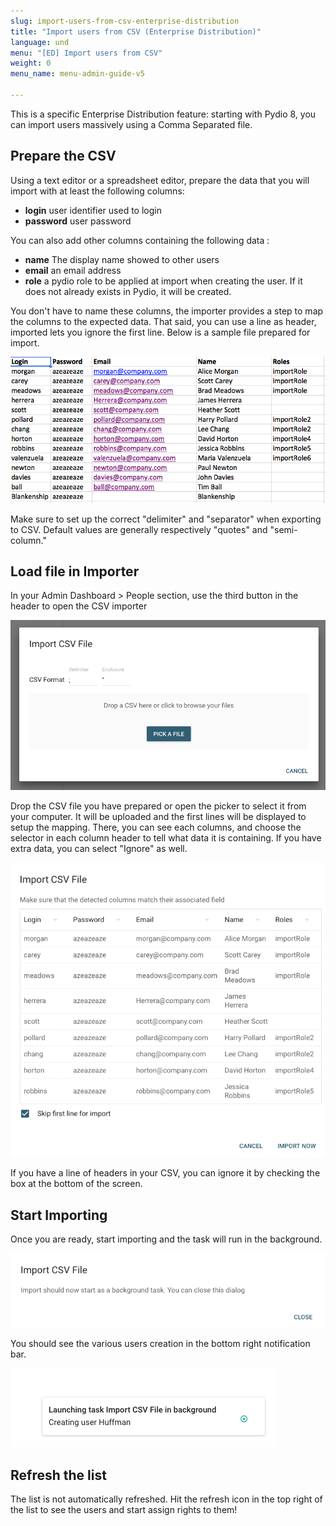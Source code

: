 ```yaml
---
slug: import-users-from-csv-enterprise-distribution
title: "Import users from CSV (Enterprise Distribution)"
language: und
menu: "[ED] Import users from CSV"
weight: 0
menu_name: menu-admin-guide-v5

---
```


This is a specific Enterprise Distribution feature: starting with Pydio 8, you can import users massively using a Comma Separated file.

## Prepare the CSV  

Using a text editor or a spreadsheet editor, prepare the data that you will import with at least the following columns: 

 - **login** user identifier used to login
 - **password** user password

You can also add other columns containing the following data : 

 - **name** The display name showed to other users
 - **email** an email address
 - **role** a pydio role to be applied at import when creating the user. If it does not already exists in Pydio, it will be created.

You don't have to name these columns, the importer provides a step to map the columns to the expected data. That said, you can use a line as header, imported lets you 
ignore the first line. Below is a sample file prepared for import.

![](../../images/2_getting_started/csv_importer/import_users_csv_sample.png)

Make sure to set up the correct "delimiter" and "separator" when exporting to CSV. Default values are generally respectively "quotes" and "semi-column."

## Load file in Importer

In your Admin Dashboard > People section, use the third button in the header to open the CSV importer

![](../../images/2_getting_started/csv_importer/import_users_start.png)

Drop the CSV file you have prepared or open the picker to select it from your computer. It will be uploaded and the first lines will be displayed to setup the mapping.
There, you can see each columns, and choose the selector in each column header to tell what data it is containing. If you have extra data, you can select "Ignore" as well.

![](../../images/2_getting_started/csv_importer/import_file_parsed.png)

If you have a line of headers in your CSV, you can ignore it by checking the box at the bottom of the screen.

## Start Importing

Once you are ready, start importing and the task will run in the background.

![](../../images/2_getting_started/csv_importer/import_users_finished.png)

You should see the various users creation in the bottom right notification bar.

![](../../images/2_getting_started/csv_importer/import_users_task.png)

## Refresh the list

The list is not automatically refreshed. Hit the refresh icon in the top right of the list to see the users and start assign rights to them!